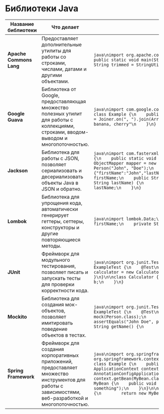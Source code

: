 # Библиотеки Java

| Название библиотеки | Что делает | Пример кода |
|---------------------|------------|-------------|
| **Apache Commons Lang** | Предоставляет дополнительные утилиты для работы со строками, числами, датами и другими объектами. | ```java\nimport org.apache.commons.lang3.StringUtils;\n\npublic class Example {\n    public static void main(String[] args) {\n        String str = "  Hello World  ";\n        String trimmed = StringUtils.trim(str); // "Hello World"\n    }\n}``` |
| **Google Guava** | Библиотека от Google, предоставляющая множество полезных утилит для работы с коллекциями, строками, вводом-выводом и многопоточностью. | ```java\nimport com.google.common.base.Joiner;\nimport java.util.Arrays;\n\npublic class Example {\n    public static void main(String[] args) {\n        String result = Joiner.on(", ").join(Arrays.asList("apple", "banana", "cherry")); // "apple, banana, cherry"\n    }\n}``` |
| **Jackson** | Библиотека для работы с JSON, позволяет сериализовать и десериализовать объекты Java в JSON и обратно. | ```java\nimport com.fasterxml.jackson.databind.ObjectMapper;\n\npublic class Example {\n    public static void main(String[] args) throws Exception {\n        ObjectMapper mapper = new ObjectMapper();\n        Person person = new Person("John", "Doe");\n        String json = mapper.writeValueAsString(person); // {"firstName":"John","lastName":"Doe"}\n    }\n}\n\nclass Person {\n    public String firstName;\n    public String lastName;\n\n    public Person(String firstName, String lastName) {\n        this.firstName = firstName;\n        this.lastName = lastName;\n    }\n}``` |
| **Lombok** | Библиотека для упрощения кода, автоматически генерирует геттеры, сеттеры, конструкторы и другие повторяющиеся методы. | ```java\nimport lombok.Data;\n\n@Data\npublic class Person {\n    private String firstName;\n    private String lastName;\n}``` |
| **JUnit** | Фреймворк для модульного тестирования, позволяет писать и запускать тесты для проверки корректности кода. | ```java\nimport org.junit.Test;\nimport static org.junit.Assert.*;\n\npublic class ExampleTest {\n    @Test\n    public void testAddition() {\n        Calculator calculator = new Calculator();\n        assertEquals(5, calculator.add(2, 3));\n    }\n}\n\nclass Calculator {\n    public int add(int a, int b) {\n        return a + b;\n    }\n}``` |
| **Mockito** | Библиотека для создания мок-объектов, позволяет имитировать поведение объектов в тестах. | ```java\nimport org.junit.Test;\nimport static org.mockito.Mockito.*;\n\npublic class ExampleTest {\n    @Test\n    public void testMock() {\n        Person person = mock(Person.class);\n        when(person.getName()).thenReturn("John Doe");\n        assertEquals("John Doe", person.getName());\n    }\n}\n\nclass Person {\n    public String getName() {\n        return "Real Name";\n    }\n}``` |
| **Spring Framework** | Фреймворк для создания корпоративных приложений, предоставляет множество инструментов для работы с зависимостями, веб-разработкой и многопоточностью. | ```java\nimport org.springframework.context.ApplicationContext;\nimport org.springframework.context.annotation.AnnotationConfigApplicationContext;\n\npublic class Example {\n    public static void main(String[] args) {\n        ApplicationContext context = new AnnotationConfigApplicationContext(AppConfig.class);\n        MyBean myBean = context.getBean(MyBean.class);\n        myBean.doSomething();\n    }\n}\n\nclass MyBean {\n    public void doSomething() {\n        System.out.println("Doing something");\n    }\n}\n\nclass AppConfig {\n    @Bean\n    public MyBean myBean() {\n        return new MyBean();\n    }\n}``` |
